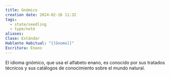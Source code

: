 ```yaml
---
title: Gnómico
creation date: 2024-02-16 11:32
tags:
  - state/seedling
  - type/note
aliases: 
Clase: Estándar
Hablante Habitual: "[[Gnomo]]"
Escritura: Enano
---
```

El idioma gnómico, que usa el alfabeto enano, es conocido por sus tratados técnicos y sus catálogos de conocimiento sobre el mundo natural.
